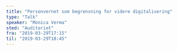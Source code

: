 ```yaml
---
title: "Personvernet som begrensning for videre digitalisering"
type: "Talk"
speaker: "Monica Verma"
sted: "Auditoriet"
fra: "2019-03-29T17:15"
til: "2019-03-29T18:45"
---
```

